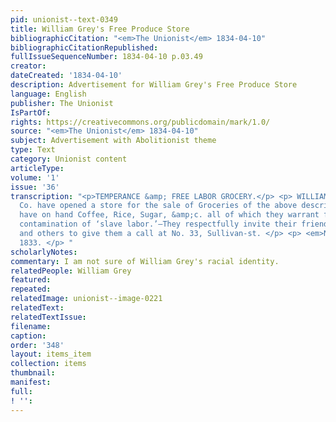 ```yaml
---
pid: unionist--text-0349
title: William Grey's Free Produce Store
bibliographicCitation: "<em>The Unionist</em> 1834-04-10"
bibliographicCitationRepublished: 
fullIssueSequenceNumber: 1834-04-10 p.03.49
creator: 
dateCreated: '1834-04-10'
description: Advertisement for William Grey's Free Produce Store
language: English
publisher: The Unionist
IsPartOf: 
rights: https://creativecommons.org/publicdomain/mark/1.0/
source: "<em>The Unionist</em> 1834-04-10"
subject: Advertisement with Abolitionist theme
type: Text
category: Unionist content
articleType: 
volume: '1'
issue: '36'
transcription: "<p>TEMPERANCE &amp; FREE LABOR GROCERY.</p> <p> WILLIAM GREY, &amp;
  Co. have opened a store for the sale of Groceries of the above description. They
  have on hand Coffee, Rice, Sugar, &amp;c. all of which they warrant free from the
  contamination of ‘slave labor.’—They respectfully invite their friends of color
  and others to give them a call at No. 33, Sullivan-st. </p> <p> <em>New York, August,</em>
  1833. </p> "
scholarlyNotes: 
commentary: I am not sure of William Grey's racial identity.
relatedPeople: William Grey
featured: 
repeated: 
relatedImage: unionist--image-0221
relatedText: 
relatedTextIssue: 
filename: 
caption: 
order: '348'
layout: items_item
collection: items
thumbnail: 
manifest: 
full: 
! '': 
---
```

